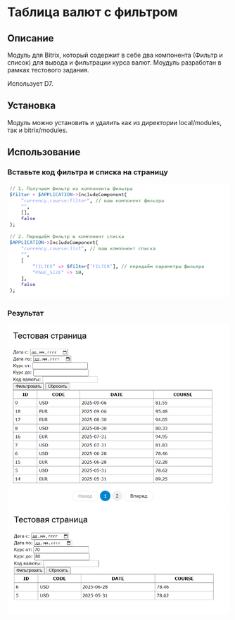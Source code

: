# Таблица валют с фильтром

## Описание
Модуль для Bitrix, который содержит в себе два компонента (Фильтр и список) для вывода и фильтрации курса валют.
Моудуль разработан в рамках тестового задания. 

Использует D7.

## Установка

Модуль можно установить и удалить как из директории local/modules, так и bitrix/modules.

## Использование

### Вставьте код фильтра и списка на страницу

![screenshot](documentation/Usage.png)
 
### Результат

![screenshot](documentation/List_1.png)
![screenshot](documentation/List_2.png)